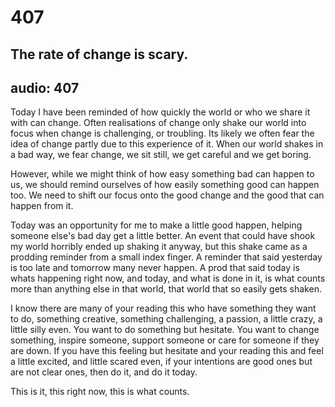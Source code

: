 # 407
## The rate of change is scary.
audio: 407
---

Today I have been reminded of how quickly the world or who we share it with can change. Often realisations of change only shake our world into focus when change is challenging, or troubling. Its likely we often fear the idea of change partly due to this experience of it. When our world shakes in a bad way, we fear change, we sit still, we get careful and we get boring.

However, while we might think of how easy something bad can happen to us, we should remind ourselves of how easily something good can happen too. We need to shift our focus onto the good change and the good that can happen from it.

Today was an opportunity for me to make a little good happen, helping someone else's bad day get a little better. An event that could have shook my world horribly ended up shaking it anyway, but this shake came as a prodding reminder from a small index finger. A reminder that said yesterday is too late and tomorrow many never happen. A prod that said today is whats happening right now, and today, and what is done in it, is what counts more than anything else in that world, that world that so easily gets shaken.

I know there are many of your reading this who have something they want to do, something creative, something challenging, a passion, a little crazy, a little silly even. You want to do something but hesitate. You want to change something, inspire someone, support someone or care for someone if they are down. If you have this feeling but hesitate and your reading this and feel a little excited, and little scared even, if your intentions are good ones but are not clear ones, then do it, and do it today.

This is it, this right now, this is what counts.